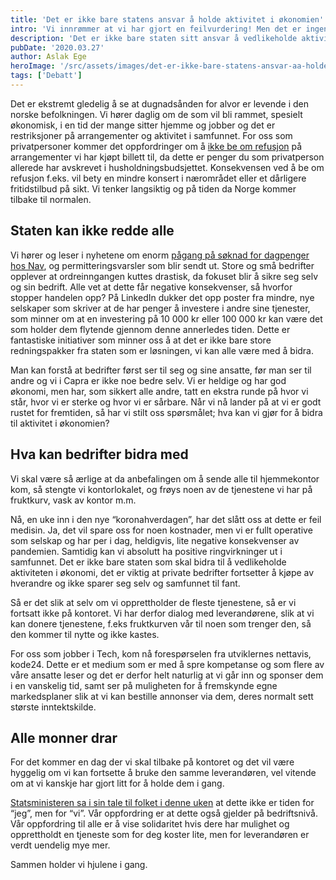 ```yaml
---
title: 'Det er ikke bare statens ansvar å holde aktivitet i økonomien'
intro: 'Vi innrømmer at vi har gjort en feilvurdering! Men det er ingen skam i å snu. Her kommer vår oppfordring til å ikke la andre gjøre det samme.'
description: 'Det er ikke bare staten sitt ansvar å vedlikeholde aktiviteten i økonomi under koronakrisen, private bedrifter må fortsette å kjøpe av hverandre >>'
pubDate: '2020.03.27'
author: Aslak Ege
heroImage: '/src/assets/images/det-er-ikke-bare-statens-ansvar-aa-holde-aktivitet-i-okonomien.webp'
tags: ['Debatt']
---
```


Det er ekstremt gledelig å se at dugnadsånden for alvor er levende i den norske befolkningen. Vi hører daglig om de som vil bli rammet, spesielt økonomisk, i en tid der mange sitter hjemme og jobber og det er restriksjoner på arrangementer og aktivitet i samfunnet. For oss som privatpersoner kommer det oppfordringer om å [ikke be om refusjon](https://www.nrk.no/tromsogfinnmark/oppfordrer-folk-til-a-ikke-be-om-pengene-tilbake-fra-arrangementer-1.14940439) på arrangementer vi har kjøpt billett til, da dette er penger du som privatperson allerede har avskrevet i husholdningsbudsjettet. Konsekvensen ved å be om refusjon f.eks. vil bety en mindre konsert i nærområdet eller et dårligere fritidstilbud på sikt. Vi tenker langsiktig og på tiden da Norge kommer tilbake til normalen.

## Staten kan ikke redde alle

Vi hører og leser i nyhetene om enorm [pågang på søknad for dagpenger hos Nav](https://www.nrk.no/nordland/strommer-til-nav-for-dagpenger-etter-korona-permitteringer_-opplever-sprengt-kapasitet-1.14947937), og permitteringsvarsler som blir sendt ut. Store og små bedrifter opplever at ordreinngangen kuttes drastisk, da fokuset blir å sikre seg selv og sin bedrift. Alle vet at dette får negative konsekvenser, så hvorfor stopper handelen opp? På LinkedIn dukker det opp poster fra mindre, nye selskaper som skriver at de har penger å investere i andre sine tjenester, som minner om at en investering på 10 000 kr eller 100 000 kr kan være det som holder dem flytende gjennom denne annerledes tiden. Dette er fantastiske initiativer som minner oss å at det er ikke bare store redningspakker fra staten som er løsningen, vi kan alle være med å bidra.

Man kan forstå at bedrifter først ser til seg og sine ansatte, før man ser til andre og vi i Capra er ikke noe bedre selv. Vi er heldige og har god økonomi, men har, som sikkert alle andre, tatt en ekstra runde på hvor vi står, hvor vi er sterke og hvor vi er sårbare. Når vi nå lander på at vi er godt rustet for fremtiden, så har vi stilt oss spørsmålet; hva kan vi gjør for å bidra til aktivitet i økonomien?

## Hva kan bedrifter bidra med

Vi skal være så ærlige at da anbefalingen om å sende alle til hjemmekontor kom, så stengte vi kontorlokalet, og frøys noen av de tjenestene vi har på fruktkurv, vask av kontor m.m.

Nå, en uke inn i den nye “koronahverdagen”, har det slått oss at dette er feil medisin. Ja, det vil spare oss for noen kostnader, men vi er fullt operative som selskap og har per i dag, heldigvis, lite negative konsekvenser av pandemien. Samtidig kan vi absolutt ha positive ringvirkninger ut i samfunnet. Det er ikke bare staten som skal bidra til å vedlikeholde aktiviteten i økonomi, det er viktig at private bedrifter fortsetter å kjøpe av hverandre og ikke sparer seg selv og samfunnet til fant.

Så er det slik at selv om vi opprettholder de fleste tjenestene, så er vi fortsatt ikke på kontoret. Vi har derfor dialog med leverandørene, slik at vi kan donere tjenestene, f.eks fruktkurven vår til noen som trenger den, så den kommer til nytte og ikke kastes.

For oss som jobber i Tech, kom nå forespørselen fra utviklernes nettavis, kode24. Dette er et medium som er med å spre kompetanse og som flere av våre ansatte leser og det er derfor helt naturlig at vi går inn og sponser dem i en vanskelig tid, samt ser på muligheten for å fremskynde egne markedsplaner slik at vi kan bestille annonser via dem, deres normalt sett største inntektskilde.

## Alle monner drar

For det kommer en dag der vi skal tilbake på kontoret og det vil være hyggelig om vi kan fortsette å bruke den samme leverandøren, vel vitende om at vi kanskje har gjort litt for å holde dem i gang.

[Statsministeren sa i sin tale til folket i denne uken](http://www.nrk.no/video/34d1bb36-143c-4564-89d7-f68eff788540) at dette ikke er tiden for “jeg”, men for “vi”. Vår oppfordring er at dette også gjelder på bedriftsnivå. Vår oppfordring til alle er å vise solidaritet hvis dere har mulighet og opprettholdt en tjeneste som for deg koster lite, men for leverandøren er verdt uendelig mye mer.

Sammen holder vi hjulene i gang.